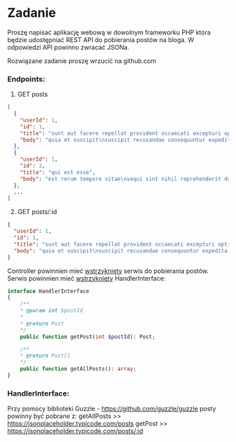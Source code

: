 # Zadanie

Proszę napisać aplikację webową w dowolnym frameworku PHP która będzie
udostępniać REST API do pobierania postów na bloga.
W odpowiedzi API powinno zwracać JSONa.

Rozwiązane zadanie proszę wrzucić na github.com

### Endpoints:
1) GET posts

```json
[
  {
    "userId": 1,
    "id": 1,
    "title": "sunt aut facere repellat provident occaecati excepturi optio reprehenderit",
    "body": "quia et suscipit\nsuscipit recusandae consequuntur expedita et cum\nreprehenderit molestiae ut ut quas totam\nnostrum rerum est autem sunt rem eveniet architecto"
  },
  {
    "userId": 1,
    "id": 2,
    "title": "qui est esse",
    "body": "est rerum tempore vitae\nsequi sint nihil reprehenderit dolor beatae ea dolores neque\nfugiat blanditiis voluptate porro vel nihil molestiae ut reiciendis\nqui aperiam non debitis possimus qui neque nisi nulla"
  },
  ...
]
```

2) GET posts/:id

```json
{
  "userId": 1,
  "id": 1,
  "title": "sunt aut facere repellat provident occaecati excepturi optio reprehenderit",
  "body": "quia et suscipit\nsuscipit recusandae consequuntur expedita et cum\nreprehenderit molestiae ut ut quas totam\nnostrum rerum est autem sunt rem eveniet architecto"
}
```

Controller powinnien mieć <u>wstrzyknięty</u> serwis do pobierania postów.
Serwis powinnien mieć <u>wstrzyknięty</u> HandlerInterface:

```php
interface HandlerInterface
{
    /**
    * @param int $postId
    *
    * @return Post
    */
    public function getPost(int $postId): Post;

    /**
    * @return Post[]
    */
    public function getAllPosts(): array;
}
```

### HandlerInterface:

Przy pomocy biblioteki Guzzle - https://github.com/guzzle/guzzle
posty powinny być pobrane z:
getAllPosts >> https://jsonplaceholder.typicode.com/posts
getPost >> https://jsonplaceholder.typicode.com/posts/:id
